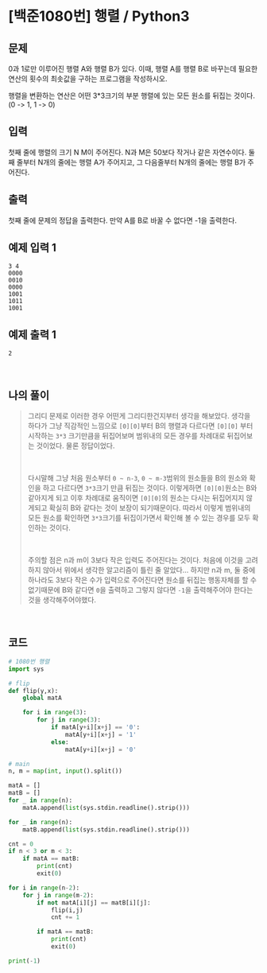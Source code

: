 # [백준1080번] 행렬 / Python3

## 문제

0과 1로만 이루어진 행렬 A와 행렬 B가 있다. 이때, 행렬 A를 행렬 B로 바꾸는데 필요한 연산의 횟수의 최솟값을 구하는 프로그램을 작성하시오.

행렬을 변환하는 연산은 어떤 3*3크기의 부분 행렬에 있는 모든 원소를 뒤집는 것이다. (0 -> 1, 1 -> 0)

## 입력

첫째 줄에 행렬의 크기 N M이 주어진다. N과 M은 50보다 작거나 같은 자연수이다. 둘째 줄부터 N개의 줄에는 행렬 A가 주어지고, 그 다음줄부터 N개의 줄에는 행렬 B가 주어진다.

## 출력

첫째 줄에 문제의 정답을 출력한다. 만약 A를 B로 바꿀 수 없다면 -1을 출력한다.

## 예제 입력 1

```
3 4
0000
0010
0000
1001
1011
1001
```

## 예제 출력 1 

```
2
```

<br>

## 나의 풀이

> 그리디 문제로 이러한 경우 어떤게 그리디한건지부터 생각을 해보았다. 생각을 하다가 그냥 직감적인 느낌으로 `[0][0]`부터  B의 행렬과 다르다면 `[0][0]` 부터 시작하는 `3*3` 크기만큼을 뒤집어보며 범위내의 모든 경우를 차례대로 뒤집어보는 것이었다. 물론 정답이었다. 
>
> <br>
>
> 다시말해 그냥 처음 원소부터 `0 ~ n-3`, `0 ~ m-3`범위의 원소들을 B의 원소와 확인을 하고 다르다면 `3*3`크기 만큼 뒤집는 것이다. 이렇게하면 `[0][0]`원소는 B와 같아지게 되고 이후 차례대로 움직이면 `[0][0]`의 원소는 다시는 뒤집어지지 않게되고 확실히 B와 같다는 것이 보장이 되기때문이다. 따라서 이렇게 범위내의 모든 원소를 확인하면 `3*3`크기를 뒤집이가면서 확인해 볼 수 있는 경우를 모두 확인하는 것이다. 
>
> <br>
>
> 주의할 점은 n과 m이 3보다 작은 입력도 주어진다는 것이다. 처음에 이것을 고려하지 않아서 위에서 생각한 알고리즘이 틀린 줄 알았다... 하지만 n과 m, 둘 중에 하나라도 3보다 작은 수가 입력으로 주어진다면 원소를 뒤집는 행동자체를 할 수없기때문에 B와 같다면 `0`을 출력하고 그렇지 않다면 `-1`을 출력해주어야 한다는 것을 생각해주어야했다.

<br>

## 코드

```python
# 1080번 행렬
import sys

# flip
def flip(y,x):
    global matA

    for i in range(3):
        for j in range(3):
            if matA[y+i][x+j] == '0':
                matA[y+i][x+j] = '1'
            else:
                matA[y+i][x+j] = '0' 

# main
n, m = map(int, input().split())

matA = []
matB = []
for _ in range(n):
    matA.append(list(sys.stdin.readline().strip()))

for _ in range(n):
    matB.append(list(sys.stdin.readline().strip()))

cnt = 0
if n < 3 or m < 3:
    if matA == matB:
        print(cnt)
        exit(0)

for i in range(n-2):
    for j in range(m-2):
        if not matA[i][j] == matB[i][j]:
            flip(i,j)
            cnt += 1

        if matA == matB:
            print(cnt)
            exit(0)

print(-1)
        
```

